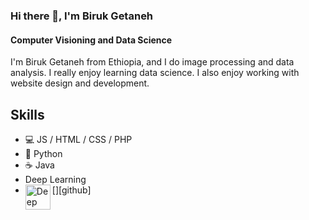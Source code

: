 ### Hi there 👋, I'm Biruk Getaneh
#### Computer Visioning and Data Science

I'm Biruk Getaneh from Ethiopia, and I do image processing and data analysis. I really enjoy learning data science. I also enjoy working with website design and development.  

## Skills
* 💻 JS / HTML / CSS / PHP 
* 🐍 Python
* ☕ Java
*  Deep Learning
*  [<img align="left" alt="Deep Learning" width="40px" src="https://www.flaticon.com/free-icon/deep-learning_2103832?term=deep%20learning&page=1&position=2&page=1&position=2&related_id=2103832&origin=tag"/>][github]





